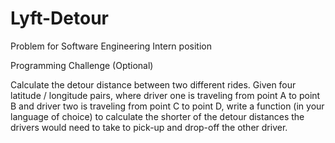 # Lyft-Detour

Problem for Software Engineering Intern position

Programming Challenge (Optional)

Calculate the detour distance between two different rides. Given four latitude / longitude pairs, where driver one is traveling from point A to point B and driver two is traveling from point C to point D, write a function (in your language of choice) to calculate the shorter of the detour distances the drivers would need to take to pick-up and drop-off the other driver.

